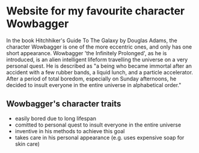 # Website for my favourite character Wowbagger

In the book Hitchhiker's Guide To The Galaxy by Douglas Adams, the character Wowbagger is one of the more eccentric ones, and only has one short appearance.
Wowbagger 'the Infinitely Prolonged', as he is introduced, is an alien intelligent lifeform travelling the universe on a very personal quest.
He is described as "a being who became immortal after an accident with a few rubber bands, a liquid lunch, and a particle accelerator. After a period of total boredom, especially on Sunday afternoons, he decided to insult everyone in the entire universe in alphabetical order."

## Wowbagger's character traits
* easily bored due to long lifespan
* comitted to personal quest to insult everyone in the entire universe
* inventive in his methods to achieve this goal
* takes care in his personal appearance (e.g. uses expensive soap for skin care)
